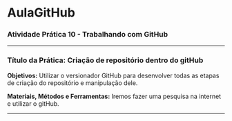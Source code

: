 # AulaGitHub

### **Atividade Prática 10 - Trabalhando com GitHub**

<hr>

### **Título da Prática:** Criação de repositório dentro do gitHub

**Objetivos:** Utilizar o versionador GitHub para desenvolver todas as etapas de criação do repositório e manipulação dele.

**Materiais, Métodos e Ferramentas:** Iremos fazer uma pesquisa na internet e utilizar o gitHub.

<hr>
